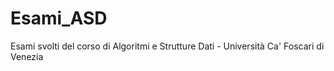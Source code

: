 # Esami_ASD
Esami svolti del corso di Algoritmi e Strutture Dati - Università Ca' Foscari di Venezia
